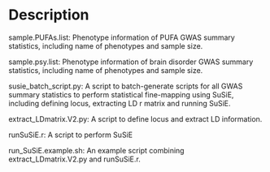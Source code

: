 # Description
sample.PUFAs.list: Phenotype information of PUFA GWAS summary statistics, including name of phenotypes and sample size.

sample.psy.list: Phenotype information of brain disorder GWAS summary statistics, including name of phenotypes and sample size.

susie_batch_script.py: A script to batch-generate scripts for all GWAS summary statistics to perform statistical fine-mapping using SuSiE, including defining locus, extracting LD r matrix and running SuSiE.

extract_LDmatrix.V2.py: A script to define locus and extract LD information.

runSuSiE.r: A script to perform SuSiE

run_SuSiE.example.sh: An example script combining extract_LDmatrix.V2.py and runSuSiE.r.
